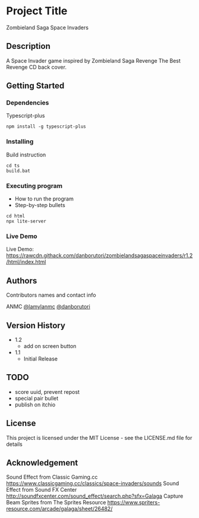 # Project Title

Zombieland Saga Space Invaders

## Description

A Space Invader game inspired by Zombieland Saga Revenge The Best Revenge CD back cover.

## Getting Started

### Dependencies

Typescript-plus

```
npm install -g typescript-plus
```

### Installing

Build instruction
```
cd ts
build.bat
```

### Executing program

* How to run the program
* Step-by-step bullets
```
cd html
npx lite-server
```

### Live Demo
Live Demo: https://rawcdn.githack.com/danborutori/zombielandsagaspaceinvaders/r1.2/html/index.html

## Authors

Contributors names and contact info

ANMC
[@lamylanmc](https://twitter.com/lamylanmc)
[@danborutori](https://twitter.com/danborutori)


## Version History

* 1.2
    * add on screen button
* 1.1
    * Initial Release

## TODO
* score uuid, prevent repost
* special pair bullet
* publish on itchio

## License

This project is licensed under the MIT License - see the LICENSE.md file for details

## Acknowledgement

Sound Effect from Classic Gaming.cc
https://www.classicgaming.cc/classics/space-invaders/sounds
Sound Effect from Sound FX Center
http://soundfxcenter.com/sound_effect/search.php?sfx=Galaga
Capture Beam Sprites from The Sprites Resource
https://www.spriters-resource.com/arcade/galaga/sheet/26482/